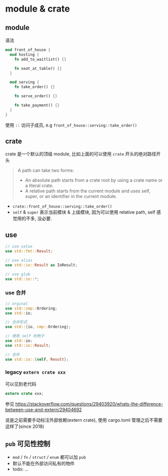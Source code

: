 # module & crate

## module

语法

```rust
mod front_of_house {
  mod hosting {
    fn add_to_waitlist() {}

    fn seat_at_table() {}
  }

  mod serving {
    fn take_order() {}

    fn serve_order() {}

    fn take_payment() {}
  }
}
```

使用 `::` 访问子成员, e.g `front_of_house::serving::take_order()`

## crate

crate 是一个默认的顶级 module, 比如上面的可以使用 `crate` 开头的绝对路径开头

> A path can take two forms:
>
> - An absolute path starts from a crate root by using a crate name or a literal crate.
> - A relative path starts from the current module and uses self, super, or an identifier in the current module.

- `crate::front_of_house::serving::take_order()`
- `self` & `super` 表示当前模块 & 上级模块, 因为可以使用 relative path, self 感觉用的不多, 没必要.

## use

```rust
// use value
use std::fmt::Result;

// use alias
use std::io::Result as IoResult;

// use glob
use std::io::*;
```

### use 合并

```rust
// orginal
use std::cmp::Ordering;
use std::io;

// 合并形式
use std::{io, cmp::Ordering};
```

```rust
// 使用 self 的例子
use std::io;
use std::io::Result;

// 合并
use std::io::{self, Result};
```

### legacy `extern crate xxx`

可以见到老代码

```rust
extern crate xxx;
```

参见
https://stackoverflow.com/questions/29403920/whats-the-difference-between-use-and-extern/29404692

说是之前需要手动标注外部依赖(extern crate), 使用 cargo.toml 管理之后不需要这样了(since 2018)

## `pub` 可见性控制

- `mod` / `fn` / `struct` / `enum` 都可以加 `pub`
- 默认不能在外部访问私有的物件
- todo: ...
